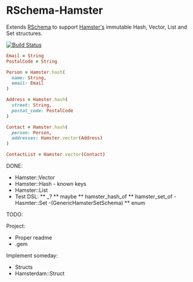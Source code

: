 # RSchema-Hamster

Extends [RSchema][RSCHEMA-DOC] to support [Hamster's][HAMSTER-DOC] immutable Hash, Vector, List and Set structures.

[![Build Status](https://travis-ci.org/dcrosby42/rschema_hamster.svg?branch=master)](https://travis-ci.org/dcrosby42/rschema_hamster)

```ruby
Email = String
PostalCode = String

Person = Hamster.hash(
  name: String,
  email: Email
)

Address = Hamster.hash(
  street: String,
  postal_code: PostalCode
)

Contact = Hamster.hash(
  person: Person,
  addresses: Hamster.vector(Address)
)

ContactList = Hamster.vector(Contact)
```

DONE:

* Hamster::Vector
* Hamster::Hash - known keys
* Hamster::List 
* Test DSL:
** _?
** maybe
** hamster_hash_of
** hamster_set_of - Hasmter::Set -(GenericHamsterSetSchema)
** enum

TODO:

Project:
* Proper readme
* .gem

Implement someday:

* Structs
* Hamsterdam::Struct

[HAMSTER-DOC]: https://github.com/hamstergem/hamster 
[RSCHEMA-DOC]: https://github.com/tomdalling/rschema
